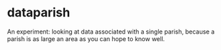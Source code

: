 # dataparish
An experiment: looking at data associated with a single parish, because a parish is as large an area as you can hope to know well.
